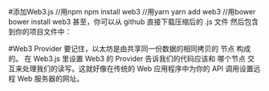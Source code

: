 #添加Web3.js
//用npm
npm install web3
//用yarn
yarn add web3
//用bower
bower install web3
甚至，你可以从 github 直接下载压缩后的 .js 文件 然后包含到你的项目文件中：
<script language="javascript" type="text/javascript" src="web3.min.js"></script>

#Web3 Provider
要记住，以太坊是由共享同一份数据的相同拷贝的 节点 构成的。 在 Web3.js 里设置 Web3 的 Provider 告诉我们的代码应该和 哪个节点 交互来处理我们的读写。这就好像在传统的 Web 应用程序中为你的 API 调用设置远程 Web 服务器的网址。

